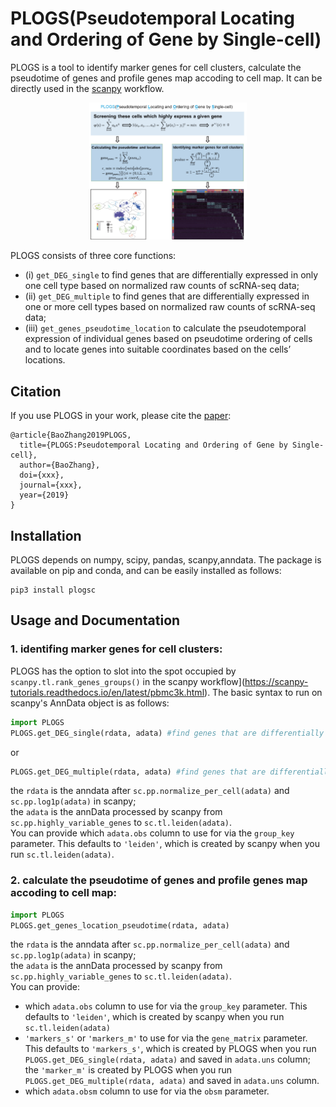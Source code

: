 # PLOGS(Pseudotemporal Locating and Ordering of Gene by Single-cell)

PLOGS is a tool to identify marker genes for cell clusters, calculate the pseudotime of genes and profile genes map accoding to cell map. It can be directly used in the [scanpy](https://scanpy.readthedocs.io/en/latest/) workflow. 

<p align="center"><img src="figures/PLOGS_1.png" alt="PLOGS" width="50%"></p>

PLOGS consists of three core functions: 
* (i) `get_DEG_single` to find genes that are differentially expressed in only one cell type based on normalized raw counts of scRNA-seq data; 
* (ii) `get_DEG_multiple` to find genes that are differentially expressed in one or more  cell types based on normalized raw counts of scRNA-seq data; 
* (iii) `get_genes_pseudotime_location` to calculate the pseudotemporal expression of individual genes based on pseudotime ordering of cells and to locate genes into suitable coordinates based on the cells’ locations. 

## Citation

If you use PLOGS in your work, please cite the [paper](https://xxx.com):

	@article{BaoZhang2019PLOGS,
	  title={PLOGS:Pseudotemporal Locating and Ordering of Gene by Single-cell},
	  author={BaoZhang},
	  doi={xxx},
	  journal={xxx},
	  year={2019}
	}

## Installation

PLOGS depends on numpy, scipy, pandas, scanpy,anndata. The package is available on pip and conda, and can be easily installed as follows:

	pip3 install plogsc

## Usage and Documentation
### 1. identifing marker genes for cell clusters: <br>
PLOGS has the option to slot into the spot occupied by `scanpy.tl.rank_genes_groups()` in the scanpy workflow](https://scanpy-tutorials.readthedocs.io/en/latest/pbmc3k.html). The basic syntax to run on scanpy's AnnData object is as follows:
```python
import PLOGS
PLOGS.get_DEG_single(rdata, adata) #find genes that are differentially expressed in only one cell type
```
or
```python
PLOGS.get_DEG_multiple(rdata, adata) #find genes that are differentially expressed in one or more  cell types
```
the `rdata` is the anndata after `sc.pp.normalize_per_cell(adata)` and `sc.pp.log1p(adata)` in scanpy;<br>
the `adata` is the annData processed by scanpy from `sc.pp.highly_variable_genes` to `sc.tl.leiden(adata)`.<br>
You can provide which `adata.obs` column to use for via the `group_key` parameter. This defaults to `'leiden'`, which is created by scanpy when you run `sc.tl.leiden(adata)`.

### 2. calculate the pseudotime of genes and profile genes map accoding to cell map:<br>
```python
import PLOGS
PLOGS.get_genes_location_pseudotime(rdata, adata)
```
the `rdata` is the anndata after `sc.pp.normalize_per_cell(adata)` and `sc.pp.log1p(adata)` in scanpy;<br>
the `adata` is the annData processed by scanpy from `sc.pp.highly_variable_genes` to `sc.tl.leiden(adata)`.<br>
You can provide:<br>
* which `adata.obs` column to use for via the `group_key` parameter. This defaults to `'leiden'`, which is created by scanpy when you run `sc.tl.leiden(adata)`
* `'markers_s'` or `'markers_m'` to use for via the `gene_matrix` parameter. This defaults to `'markers_s'`, which is created by PLOGS when you run `PLOGS.get_DEG_single(rdata, adata)` and saved in `adata.uns` column; the `'marker_m'` is created by PLOGS when you run `PLOGS.get_DEG_multiple(rdata, adata)` and saved in `adata.uns` column.
* which `adata.obsm` column to use for via the `obsm` parameter.
